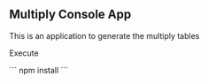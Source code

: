 ## Multiply Console App

This is an application to generate the multiply tables

Execute

´´´
npm install
´´´
